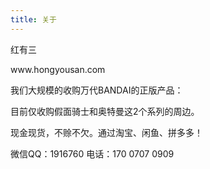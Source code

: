 ```yaml
---
title: 关于
---
```

<p>红有三</p>
<p>www.hongyousan.com</p>
<p>我们大规模的收购万代BANDAI的正版产品：</p>
<p>目前仅收购假面骑士和奥特曼这2个系列的周边。</p>
<p>现金现货，不赊不欠。通过淘宝、闲鱼、拼多多！</p>
<p>微信QQ：1916760 电话：170 0707 0909 </p>
